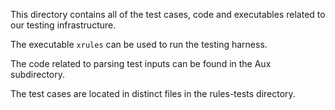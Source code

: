 
This directory contains all of the test cases, code and executables related to 
our testing infrastructure. 

The executable `xrules` can be used to run the testing harness.

The code related to parsing test inputs can be found in the Aux subdirectory.

The test cases are located in distinct files in the rules-tests directory.